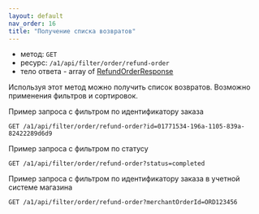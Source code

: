 ```yaml
---
layout: default
nav_order: 16
title: "Получение списка возвратов"
---
```


- метод: `GET`
- ресурс: `/a1/api/filter/order/refund-order`
- тело ответа - array of [RefundOrderResponse](/docs/refund-order-create/#refundorderresponse)

Используя этот метод можно получить список возвратов. Возможно применения фильтров и сортировок.

Пример запроса с фильтром по идентификатору заказа

```
GET /a1/api/filter/order/refund-order?id=01771534-196a-1105-839a-82422289d6d9
```

Пример запроса с фильтром по статусу

```
GET /a1/api/filter/order/refund-order?status=completed
```

Пример запроса с фильтром по идентификатору заказа в учетной системе магазина 

```
GET /a1/api/filter/order/refund-order?merchantOrderId=ORD123456
```
